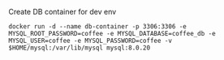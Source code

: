 Create DB container for dev env

`docker run -d --name db-container -p 3306:3306 -e MYSQL_ROOT_PASSWORD=coffee -e MYSQL_DATABASE=coffee_db -e MYSQL_USER=coffee -e MYSQL_PASSWORD=coffee -v $HOME/mysql:/var/lib/mysql mysql:8.0.20`
